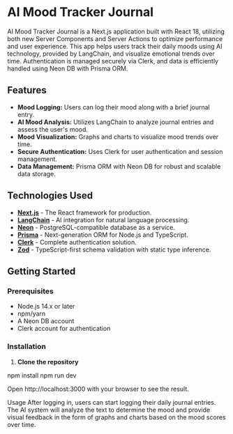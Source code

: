 # AI Mood Tracker Journal

AI Mood Tracker Journal is a Next.js application built with React 18, utilizing both new Server Components and Server Actions to optimize performance and user experience. This app helps users track their daily moods using AI technology, provided by LangChain, and visualize emotional trends over time. Authentication is managed securely via Clerk, and data is efficiently handled using Neon DB with Prisma ORM.


## Features

- **Mood Logging:** Users can log their mood along with a brief journal entry.
- **AI Mood Analysis:** Utilizes LangChain to analyze journal entries and assess the user's mood.
- **Mood Visualization:** Graphs and charts to visualize mood trends over time.
- **Secure Authentication:** Uses Clerk for user authentication and session management.
- **Data Management:** Prisma ORM with Neon DB for robust and scalable data storage.

## Technologies Used

- **[Next.js](https://nextjs.org/)** - The React framework for production.
- **[LangChain](https://langchain.com/)** - AI integration for natural language processing.
- **[Neon](https://www.neon.tech/)** - PostgreSQL-compatible database as a service.
- **[Prisma](https://www.prisma.io/)** - Next-generation ORM for Node.js and TypeScript.
- **[Clerk](https://clerk.dev/)** - Complete authentication solution.
- **[Zod](https://github.com/colinhacks/zod)** - TypeScript-first schema validation with static type inference.

## Getting Started

### Prerequisites

- Node.js 14.x or later
- npm/yarn
- A Neon DB account
- Clerk account for authentication

### Installation

1. **Clone the repository**

npm install
npm run dev

Open http://localhost:3000 with your browser to see the result.

Usage
After logging in, users can start logging their daily journal entries. The AI system will analyze the text to determine the mood and provide visual feedback in the form of graphs and charts based on the mood scores over time.
